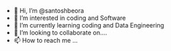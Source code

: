 - 👋 Hi, I’m @santoshbeora
- 👀 I’m interested in coding and Software 
- 🌱 I’m currently learning coding and Data Engineering
- 💞️ I’m looking to collaborate on....
- 📫 How to reach me ...

<!---
santoshbeora/santoshbeora is a ✨ special ✨ repository because its `README.md` (this file) appears on your GitHub profile.
You can click the Preview link to take a look at your changes.
--->

